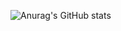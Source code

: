 ![Anurag's GitHub stats](https://github-readme-stats.vercel.app/api?username=Kimjunha1231&show_icons=true&theme=highcontrast)


